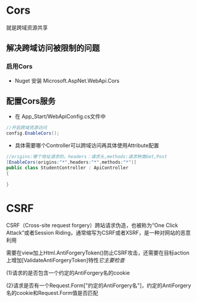 # Cors

就是跨域资源共享

## 解决跨域访问被限制的问题



### 启用Cors

- Nuget 安装 Microsoft.AspNet.WebApi.Cors 

## 配置Cors服务

- 在 App_Start/WebApiConfig.cs文件中

```c#
//开启跨域资源访问
config.EnableCors();
```

- 具体需要哪个Controller可以跨域访问再具体使用Attribute配置

```c# 
//origins:哪个地址请求的，headers：请求头,methods:请求种类Get,Post
[EnableCors(origins:"*",headers:"*",methods:"*")]
public class StudentController : ApiController
{
    
}    
```

# CSRF

CSRF（Cross-site request forgery）跨站请求伪造，也被称为“One Click Attack”或者Session Riding，通常缩写为CSRF或者XSRF，是一种对网站的恶意利用

需要在view加上Html.AntiForgeryToken()防止CSRF攻击，还需要在目标action上增加[ValidateAntiForgeryToken]特性*它主要检查*

(1)请求的是否包含一个约定的AntiForgery名的cookie

(2)请求是否有一个Request.Form["约定的AntiForgery名"]，约定的AntiForgery名的cookie和Request.Form值是否匹配
